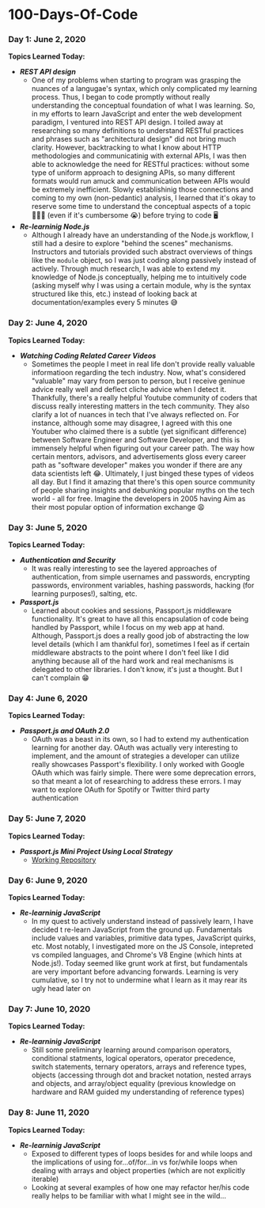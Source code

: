 # 100-Days-Of-Code

### Day 1: June 2, 2020

**Topics Learned Today:**
- **_REST API design_**
  - One of my problems when starting to program was grasping the nuances of a langugae's syntax, which only complicated my learning process. Thus, I began to code promptly without really understanding the conceptual foundation of what I was learning. So, in my efforts to learn JavaScript and enter the web development paradigm, I ventured into REST API design. I toiled away at researching so many definitions to understand RESTful practices and phrases such as "architectural design" did not bring much clarity. However, backtracking to what I know about HTTP methodologies and communicatinig with external APIs, I was then able to acknowledge the need for RESTful practices: without some type of uniform approach to designing APIs, so many different formats would run amuck and communication between APIs would be extremely inefficient. Slowly establishinig those connections and coming to my own (non-pedantic) analysis, I learned that it's okay to reserve some time to understand the conceptual aspects of a topic 🙇🏽‍♂️ (even if it's cumbersome 😭) before trying to code 🖥
- **_Re-learninig Node.js_**
  - Although I already have an understanding of the Node.js workflow, I still had a desire to explore "behind the scenes" mechanisms. Instructors and tutorials provided such abstract overviews of things like the `module` object, so I was just coding along passively instead of actively. Through much research, I was able to extend my knowledge of Node.js conceptually, helping me to intuitively code (asking myself why I was using a certain module, why is the syntax structured like this, etc.) instead of looking back at documentation/examples every 5 minutes 😅

### Day 2: June 4, 2020
**Topics Learned Today:**
- **_Watching Coding Related Career Videos_**
  - Sometimes the people I meet in real life don't provide really valuable informatioon regarding the tech industry. Now, what's considered "valuable" may vary from person to person, but I receive geninue advice really well and deflect cliche advice when I detect it. Thankfully, there's a really helpful Youtube community of coders that discuss really interesting matters in the tech community. They also clarify a lot of nuances in tech that I've always reflected on. For instance, although some may disagree, I agreed with this one Youtuber who claimed there is a subtle (yet significant difference) between Software Engineer and Software Developer, and this is immensely helpful when figuring out your career path. The way how certain mentors, advisors, and advertisements gloss every career path as "software developer" makes you wonder if there are any data scientists left 😂. Ultimately, I just binged these types of videos all day. But I find it amazing that there's this open source community of people sharing insights and debunking popular myths on the tech world - all for free. Imagine the developers in 2005 having Aim as their most popular option of information exchange 😩

### Day 3: June 5, 2020
**Topics Learned Today:**
- **_Authentication and Security_**
  - It was really interesting to see the layered approaches of authentication, from simple usernames and passwords, encrypting passwords, environment variables, hashing passwords, hacking (for learning purposes!), salting, etc.
- **_Passport.js_**
  - Learned about cookies and sessions, Passport.js middleware functionality. It's great to have all this encapsulation of code being handled by Passport, while I focus on my web app at hand. Although, Passport.js does a really good job of abstracting the low level details (which I am thankful for), sometimes I feel as if certain middleware abstracts to the point where I don't feel like I did anything because all of the hard work and real mechanisms is delegated to other libraries. I don't know, it's just a thought. But I can't complain 😁

### Day 4: June 6, 2020
**Topics Learned Today:**
- **_Passport.js and OAuth 2.0_**
  - OAuth was a beast in its own, so I had to extend my authentication learning for another day. OAuth was actually very interesting to implement, and the amount of strategies a developer can utilize really showcases Passport's flexibility. I only worked with Google OAuth which was fairly simple. There were some deprecation errors, so that meant a lot of researching to address these errors. I may want to explore OAuth for Spotify or Twitter third party authentication

### Day 5: June 7, 2020
**Topics Learned Today:**
- **_Passport.js Mini Project Using Local Strategy_**
  - [Working Repository](https://github.com/KareemH/NodeJS-Express-Passport-Practice)

### Day 6: June 9, 2020
**Topics Learned Today:**
- **_Re-learninig JavaScript_**
  - In my quest to actively understand instead of passively learn, I have decided t re-learn JavaScript from the ground up. Fundamentals include values and variables, primitive data types, JavaScript quirks, etc. Most notably, I investigated more on the JS Console, intepreted vs compiled languages, and Chrome's V8 Engine (which hints at Node.js!). Today seemed like grunt work at first, but fundamentals are very important before advancing forwards. Learning is very cumulative, so I try not to undermine what I learn as it may rear its ugly head later on 

### Day 7: June 10, 2020
**Topics Learned Today:**
- **_Re-learninig JavaScript_**
  - Still some preliminary learning around comparison operators, conditional statments, logical operators, operator precedence, switch statements, ternary operators, arrays and reference types, objects (accessing through dot and bracket notation, nested arrays and objects, and array/object equality (previous knowledge on hardware and RAM guided my understanding of reference types)
  
### Day 8: June 11, 2020
**Topics Learned Today:**
- **_Re-learninig JavaScript_**
  - Exposed to different types of loops besides for and while loops and the implications of using for...of/for...in vs for/while loops when dealing with arrays and object properties (which are not explicitly iterable)
  - Looking at several examples of how one may refactor her/his code really helps to be familiar with what I might see in the wild...
